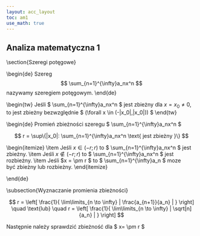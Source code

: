 ```yaml
---
layout: acc_layout
toc: am1
use_math: true
---
```


Analiza matematyczna 1
---

\section{Szeregi potęgowe}

\begin{de}
Szereg
$$
\sum_{n=1}^{\infty}a_nx^n
$$
nazywamy szeregiem potęgowym.
\end{de}

\begin{tw}
Jeśli $ \sum_{n=1}^{\infty}a_nx^n $ jest zbieżny dla $x=x_0 \neq 0$, to jest zbieżny bezwzględnie
$ (\forall x \in (-|x_0|,|x_0|)) $
\end{tw}

\begin{de}
Promień zbieżności szeregu $ \sum_{n=1}^{\infty}a_nx^n $

$$ r = \sup\{|x_0|: \sum_{n=1}^{\infty}a_nx^n \text{ jest zbieżny }\} $$

\begin{itemize}
\item Jeśli $x \in (-r; r)$ to $ \sum_{n=1}^{\infty}a_nx^n $ jest zbieżny.
\item Jeśli $x \notin (-r; r)$ to $ \sum_{n=1}^{\infty}a_nx^n $ jest rozbieżny.
\item Jeśli $x = \pm r $ to $ \sum_{n=1}^{\infty}a_n $ moze być zbieżny lub rozbieżny.
\end{itemize}

\end{de}

\subsection{Wyznaczanie promienia zbieżności}

$$
r = \left[
    \frac{1}{
      \lim\limits_{n \to \infty} | \frac{a_{n+1}}{a_n} |
    }
    \right]
\quad
\text{lub}
\quad
r = \left[
    \frac{1}{
      \lim\limits_{n \to \infty} | \sqrt[n]{a_n} |
    }
    \right]
$$

Następnie należy sprawdzić zbieżność dla $ x= \pm r $
